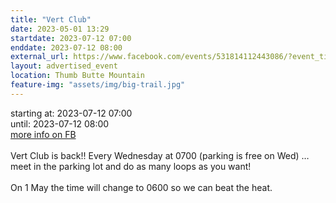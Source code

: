 ```yaml
---
title: "Vert Club"
date: 2023-05-01 13:29
startdate: 2023-07-12 07:00
enddate: 2023-07-12 08:00
external_url: https://www.facebook.com/events/531814112443086/?event_time_id=531814155776415
layout: advertised_event
location: Thumb Butte Mountain
feature-img: "assets/img/big-trail.jpg"
---
```


starting at: 2023-07-12 07:00<br>until: 2023-07-12 08:00<br><a href="https://www.facebook.com/events/531814112443086/?event_time_id=531814155776415">more info on FB</a><br><br>Vert Club is back!! Every Wednesday at 0700 (parking is free on Wed) … meet in the parking lot and do as many loops as you want!<br>
  <br>
  On 1 May the time will change to 0600 so we can beat the heat.<br>
  <br>
  
